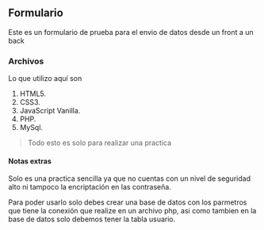 ## Formulario 

Este es un formulario de prueba para el envio de datos desde un front a un back

### Archivos

Lo que utilizo aquí son

1. HTML5.
2. CSS3.
3. JavaScript Vanilla.
4. PHP.
5. MySql.

> Todo esto es solo para realizar una practica

#### Notas extras

Solo es una practica sencilla ya que no cuentas con un nivel de seguridad alto ni tampoco
la encriptación en las contraseña.

Para poder usarlo solo debes crear una base de datos con los parmetros que tiene la conexión
que realize en un archivo php, asi como tambien en la base de datos solo debemos tener la
tabla usuario.
